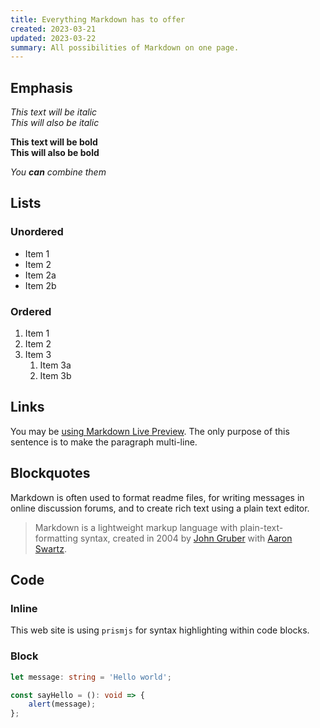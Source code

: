 ```yaml
---
title: Everything Markdown has to offer
created: 2023-03-21
updated: 2023-03-22
summary: All possibilities of Markdown on one page.
---
```


## Emphasis

_This text will be italic_  
_This will also be italic_

**This text will be bold**  
**This will also be bold**

_You **can** combine them_

## Lists

### Unordered

- Item 1
- Item 2
- Item 2a
- Item 2b

### Ordered

1. Item 1
1. Item 2
1. Item 3
   1. Item 3a
   1. Item 3b

## Links

You may be [using Markdown Live Preview](https://markdownlivepreview.com/). The only purpose of this sentence is to make the paragraph multi-line.

## Blockquotes

Markdown is often used to format readme files, for writing messages in online discussion forums, and to create rich text using a plain text editor.

> Markdown is a lightweight markup language with plain-text-formatting syntax, created in 2004 by [John Gruber](https://en.wikipedia.org/wiki/John_Gruber) with [Aaron Swartz](https://en.wikipedia.org/wiki/Aaron_Swartz).

## Code

### Inline

This web site is using `prismjs` for syntax highlighting within code blocks.

### Block

```ts
let message: string = 'Hello world';

const sayHello = (): void => {
	alert(message);
};
```
